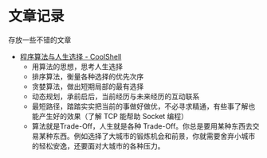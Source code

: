 # 文章记录

存放一些不错的文章

- [程序算法与人生选择 - CoolShell](https://coolshell.cn/articles/8790.html)
    - 用算法的思想，思考人生选择
    - 排序算法，衡量各种选择的优先次序
    - 贪婪算法，做出短期局部的最有选择
    - 动态规划，承前启后，当前经历与未来经历的互动联系
    - 最短路径，踏踏实实把当前的事做好做优，不必寻求精通，有些事了解也能产生好的效果（了解 TCP 能帮助 Socket 编程）
    - 算法就是Trade-Off，人生就是各种 Trade-Off。你总是要用某种东西去交易某种东西。例如选择了大城市的锻炼机会和前景，你就需要舍弃小城市的轻松安逸，还要面对大城市的各种压力。

